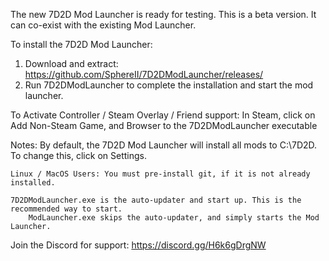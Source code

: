 The new 7D2D Mod Launcher is ready for testing. This is a beta version. It can co-exist with the existing Mod Launcher.

To install the 7D2D Mod Launcher:

1) Download and extract: https://github.com/SphereII/7D2DModLauncher/releases/
2) Run 7D2DModLauncher to complete the installation and start the mod launcher.

To Activate Controller / Steam Overlay / Friend support:
	In Steam, click on Add Non-Steam Game, and Browser to the 7D2DModLauncher executable

Notes:
	By default, the 7D2D Mod Launcher will install all mods to C:\7D2D. To change this, click on Settings.

	Linux / MacOS Users: You must pre-install git, if it is not already installed.
	
	7D2DModLauncher.exe is the auto-updater and start up. This is the recommended way to start.
		ModLauncher.exe skips the auto-updater, and simply starts the Mod Launcher. 

Join the Discord for support: https://discord.gg/H6k6gDrgNW


